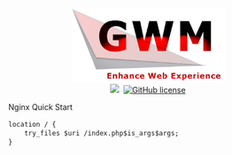 <p align="center">
  <img width="277" height="136" src="https://raw.githubusercontent.com/Geedium/GWM/master/.github/96d6f2e7e1f705ab5e59c84a6dc009b2.png"><br/>
    <a href="https://www.php.net/"><img src="https://img.shields.io/badge/language-php-%23787cb5"/></a>&nbsp;
    <a href="https://github.com/Geedium/GWM/blob/master/LICENSE.md"><img alt="GitHub license" src="https://img.shields.io/github/license/Geedium/GWM"></a>
</p>

Nginx Quick Start
```properties
location / {
    try_files $uri /index.php$is_args$args;
}
```
